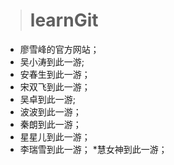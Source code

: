 > # learnGit

* 廖雪峰的官方网站；
* 吴小涛到此一游;
* 安春生到此一游；
* 宋双飞到此一游；
* 吴卓到此一游;
* 波波到此一游；
* 秦朗到此一游；
* 星星儿到此一游；
* 李瑞雪到此一游；
*慧女神到此一游；
